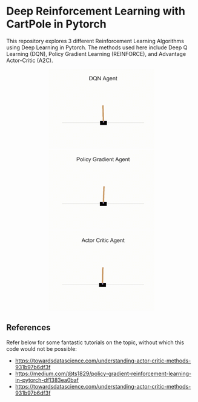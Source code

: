 # Deep Reinforcement Learning with CartPole in Pytorch
This repository explores 3 different Reinforcement Learning Algorithms using Deep Learning in Pytorch. The methods used here include Deep Q Learning (DQN), Policy Gradient Learning (REINFORCE), and Advantage Actor-Critic (A2C). 

<p align="center">
  <img src="saved_dqn_cartpole/movie.gif" width="280">
  <img src="saved_reinforce_cartpole/movie.gif" width="280">
  <img src="saved_a2c_cartpole/movie.gif" width="280">
</p>

## References
Refer below for some fantastic tutorials on the topic, without which this code would not be possible: 
* https://towardsdatascience.com/understanding-actor-critic-methods-931b97b6df3f
* https://medium.com/@ts1829/policy-gradient-reinforcement-learning-in-pytorch-df1383ea0baf
* https://towardsdatascience.com/understanding-actor-critic-methods-931b97b6df3f
